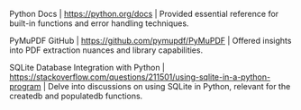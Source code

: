 Python Docs | https://python.org/docs | Provided essential reference for built-in functions and error handling techniques.

PyMuPDF GitHub | https://github.com/pymupdf/PyMuPDF | Offered insights into PDF extraction nuances and library capabilities.

SQLite Database Integration with Python | https://stackoverflow.com/questions/211501/using-sqlite-in-a-python-program | Delve into discussions on using SQLite in Python, relevant for the createdb and populatedb functions.